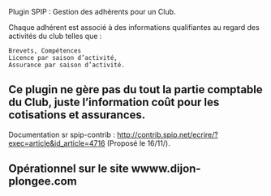 Plugin SPIP : Gestion des adhérents pour un Club.

Chaque adhérent est associé à des informations qualifiantes au regard des activités du club telles que :

    Brevets, Compétences
    Licence par saison d’activité,
    Assurance par saison d’activité. 

Ce plugin ne gère pas du tout la partie comptable du Club, juste l’information coût pour les cotisations et assurances.
------------------------
Documentation sr spip-contrib : http://contrib.spip.net/ecrire/?exec=article&id_article=4716 (Proposé le 16/11/).

Opérationnel sur le site wwww.dijon-plongee.com
------------------------
